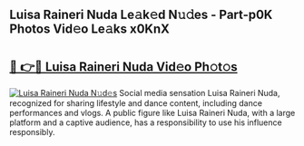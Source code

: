 ## Luisa Raineri Nuda Le𝚊k𝚎d N𝚞𝚍es - Part-p0K Photos Vid𝚎o Le𝚊ks x0KnX

# <h2><a href="http://fbbygy.evod.top/?m=Luisa+Raineri+Nuda">🔗 👉🔴 Luisa Raineri Nuda Vid𝚎o Ph𝚘t𝚘s</a></h2>

[![Luisa Raineri Nuda N𝚞d𝚎s](https://i.imgur.com/8V9OHl7.gif)](http://fbbygy.evod.top/?m=Luisa+Raineri+Nuda)
Social media sensation Luisa Raineri Nuda, recognized for sharing lifestyle and dance content, including dance performances and vlogs. A public figure like Luisa Raineri Nuda, with a large platform and a captive audience, has a responsibility to use his influence responsibly. 
